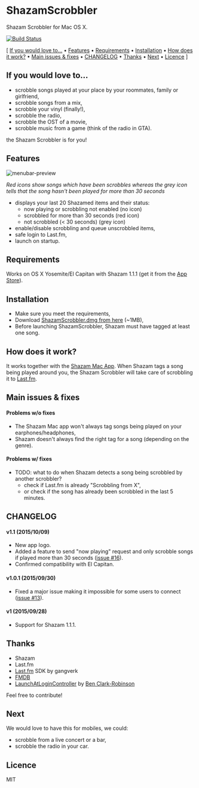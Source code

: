 ShazamScrobbler
=================

Shazam Scrobbler for Mac OS X. 

[![Build Status](https://travis-ci.org/stephanebruckert/ShazamScrobbler.svg?branch=master)](https://travis-ci.org/stephanebruckert/ShazamScrobbler)

[ [If you would love to...](#if-you-would-love-to) &bull; [Features](#features) &bull; [Requirements](#requirements) &bull; [Installation](#installation) &bull; [How does it work?](#how-does-it-work) &bull; [Main issues & fixes](#main-issues--fixes) &bull; [CHANGELOG](#changelog) &bull; [Thanks](#thanks) &bull; [Next](#next) &bull; [Licence](#licence) ]

## If you would love to...

 - scrobble songs played at your place by your roommates, family or girlfriend,
 - scrobble songs from a mix,
 - scrobble your vinyl (finally!),
 - scrobble the radio,
 - scrobble the OST of a movie,
 - scrobble music from a game (think of the radio in GTA).
 
the Shazam Scrobbler is for you!

## Features

![menubar-preview](https://cloud.githubusercontent.com/assets/1932338/10404677/7d1ffe58-6ed4-11e5-99d0-c29480a0bfda.png)

*Red icons show songs which have been scrobbles whereas the grey icon tells that the song hasn't been played for more than 30 seconds*
 
 - displays your last 20 Shazamed items and their status:
   - now playing or scrobbling not enabled (no icon)
   - scrobbled for more than 30 seconds (red icon)
   - not scrobbled (< 30 seconds) (grey icon)
 - enable/disable scrobbling and queue unscrobbled items,
 - safe login to Last.fm,
 - launch on startup.

## Requirements

Works on OS X Yosemite/El Capitan with Shazam 1.1.1 (get it from the [App Store](https://itunes.apple.com/en/app/shazam/id897118787?mt=12)).

## Installation

 - Make sure you meet the requirements,
 - Download [ShazamScrobbler.dmg from here](https://github.com/stephanebruckert/ShazamScrobbler/releases) (~1MB),
 - Before launching ShazamScrobbler, Shazam must have tagged at least one song.

## How does it work?

It works together with the [Shazam Mac App](https://itunes.apple.com/us/app/shazam/id897118787?mt=12). When Shazam tags a song being played around you, the Shazam Scrobbler will take care of scrobbling it to [Last.fm](http://last.fm).

## Main issues & fixes

#### Problems w/o fixes

- The Shazam Mac app won't always tag songs being played on your earphones/headphones,
- Shazam doesn't always find the right tag for a song (depending on the genre).

#### Problems w/ fixes

- TODO: what to do when Shazam detects a song being scrobbled by another scrobbler?
  - check if Last.fm is already "Scrobbling from X",
  - or check if the song has already been scrobbled in the last 5 minutes.

## CHANGELOG

#### v1.1 (2015/10/09)

 - New app logo.
 - Added a feature to send "now playing" request and only scrobble songs if played more than 30 seconds ([issue #16](https://github.com/stephanebruckert/ShazamScrobbler/issues/16)).
 - Confirmed compatibility with El Capitan.

#### v1.0.1 (2015/09/30)

 - Fixed a major issue making it impossible for some users to connect ([issue #13](https://github.com/stephanebruckert/ShazamScrobbler/issues/13)).

#### v1 (2015/09/28)

 - Support for Shazam 1.1.1.

## Thanks

 - Shazam
 - Last.fm
 - [Last.fm](https://github.com/gangverk/LastFm) SDK by gangverk
 - [FMDB](https://github.com/ccgus/fmdb)
 - [LaunchAtLoginController](https://github.com/Mozketo/LaunchAtLoginController) by [Ben Clark-Robinson](https://github.com/Mozketo)

Feel free to contribute!

## Next

We would love to have this for mobiles, we could:
 - scrobble from a live concert or a bar,
 - scrobble the radio in your car.
 
## Licence

MIT
